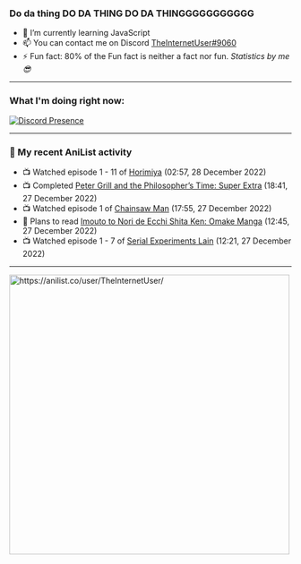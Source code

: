 ### Do da thing DO DA THING DO DA THINGGGGGGGGGGG

- 🌱 I’m currently learning JavaScript
- 📫 You can contact me on Discord [TheInternetUser#9060](https://discord.com/users/534117072796385300)
- ⚡ Fun fact: 80% of the Fun fact is neither a fact nor fun. _Statistics by me 😎_
<hr>
 
### What I'm doing right now:
[![Discord Presence](https://lanyard.cnrad.dev/api/534117072796385300)](https://discord.com/users/534117072796385300)
<hr>
  
### 🌸 My recent AniList activity

<!-- ANILIST_ACTIVITY:start -->

-   📺 Watched episode 1 - 11 of [Horimiya](https://anilist.co/anime/124080) (02:57, 28 December 2022)
-   📺 Completed [Peter Grill and the Philosopher’s Time: Super Extra](https://anilist.co/anime/141400) (18:41, 27 December 2022)
-   📺 Watched episode 1 of [Chainsaw Man](https://anilist.co/anime/127230) (17:55, 27 December 2022)
-   📖 Plans to read [Imouto to Nori de Ecchi Shita Ken: Omake Manga](https://anilist.co/manga/159337) (12:45, 27 December 2022)
-   📺 Watched episode 1 - 7 of [Serial Experiments Lain](https://anilist.co/anime/339) (12:21, 27 December 2022)

<!-- ANILIST_ACTIVITY:end -->
<hr>

<img width="500" alt="https://anilist.co/user/TheInternetUser/" src="https://img.anili.st/User/929966"/>
